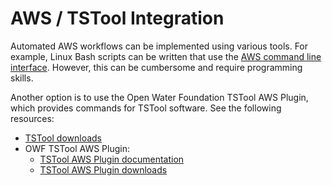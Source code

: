 # AWS / TSTool Integration #

Automated AWS workflows can be implemented using various tools.
For example, Linux Bash scripts can be written that use the
[AWS command line interface](../cli/cli.md).
However, this can be cumbersome and require programming skills.

Another option is to use the Open Water Foundation TSTool AWS Plugin,
which provides commands for TSTool software.
See the following resources:

*   [TSTool downloads](https://opencdss.state.co.us/tstool/)
*   OWF TSTool AWS Plugin:
    +   [TSTool AWS Plugin documentation](https://software.openwaterfoundation.org/tstool-aws-plugin/latest/doc-user/)
    +   [TSTool AWS Plugin downloads](https://software.openwaterfoundation.org/tstool-aws-plugin/)
